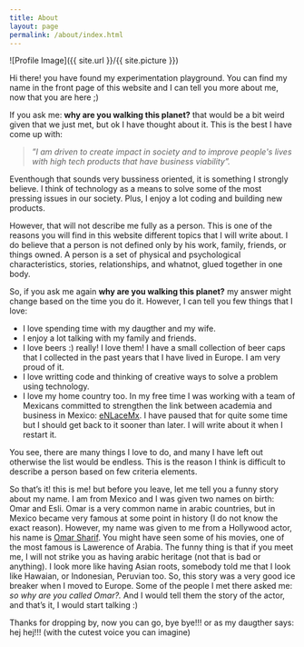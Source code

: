 ```yaml
---
title: About
layout: page
permalink: /about/index.html
---
```

![Profile Image]({{ site.url }}/{{ site.picture }})

Hi there! you have found my experimentation playground. You can find my name in the front page of this website and I can tell you more about me, now that you are here ;)

If you ask me: **why are you walking this planet?** that would be a bit weird given that we just met, but ok I have thought about it. This is the best I have come up with:

>_”I am driven to create impact in society and to improve people's lives with high tech products that have business viability”._

Eventhough that sounds very bussiness oriented, it is something I strongly believe. I think of technology as a means to solve some of the most pressing issues in our society. Plus, I enjoy a lot coding and building new products.

However, that will not describe me fully as a person. This is one of the reasons you will find in this website different topics that I will write about. I do believe that a person is not defined only by his work, family, friends, or things owned. A person is a set of physical and psychological characteristics, stories, relationships, and whatnot, glued together in one body.

So, if you ask me again **why are you walking this planet?** my answer might change based on the time you do it. However, I can tell you few things that I love:

- I love spending time with my daugther and my wife.
- I enjoy a lot talking with my family and friends.
- I love beers :) really! I love them! I have a small collection of beer caps that I collected in the past years that I have lived in Europe. I am very proud of it.
- I love writting code and thinking of creative ways to solve a problem using technology.
- I love my home country too. In my free time I was working with a team of Mexicans committed to strengthen the link between academia and business in Mexico: [eNLaceMx](http://www.enlacemx.nl/). I have paused that for quite some time but I should get back to it sooner than later. I will write about it when I restart it.

You see, there are many things I love to do, and many I have left out otherwise the list would be endless. This is the reason I think is difficult to describe a person based on few criteria elements.

So that’s it! this is me! but before you leave, let me tell you a funny story about my name. I am from Mexico and I was given two names on birth: Omar and Esli. Omar is a very common name in arabic countries, but in Mexico became very famous at some point in history (I do not know the exact reason). However, my name was given to me from a Hollywood actor, his name is [Omar Sharif](https://en.wikipedia.org/wiki/Omar_Sharif). You might have seen some of his movies, one of the most famous is Lawerence of Arabia. The funny thing is that if you meet me, I will not strike you as having arabic heritage (not that is bad or anything). I look more like having Asian roots, somebody told me that I look like Hawaian, or Indonesian, Peruvian too. So, this story was a very good ice breaker when I moved to Europe. Some of the people I met there asked me: _so why are you called Omar?._ And I would tell them the story of the actor, and that’s it, I would start talking :)

Thanks for dropping by, now you can go, bye bye!!! or as my daugther says: hej hej!!! (with the cutest voice you can imagine)
